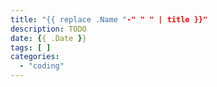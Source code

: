 ```yaml
---
title: "{{ replace .Name "-" " " | title }}"
description: TODO
date: {{ .Date }}
tags: [ ]
categories:
  - "coding"
---
```

